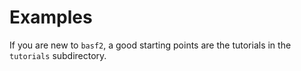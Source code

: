 # Examples

If you are new to ``basf2``, a good starting points are the tutorials in the ``tutorials`` subdirectory.
